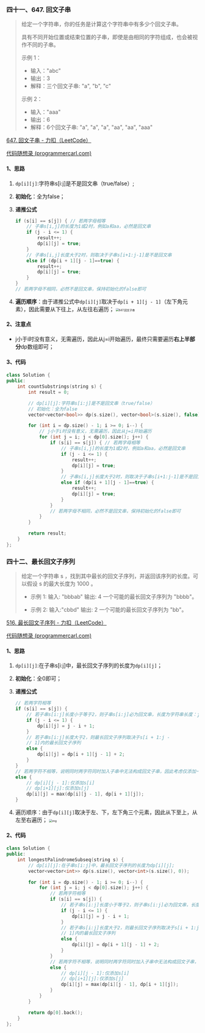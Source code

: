 ### 四十一、647. 回文子串

> 给定一个字符串，你的任务是计算这个字符串中有多少个回文子串。
>
> 具有不同开始位置或结束位置的子串，即使是由相同的字符组成，也会被视作不同的子串。
>
> 示例 1：
>
> - 输入："abc"
> - 输出：3
> - 解释：三个回文子串: "a", "b", "c"
>
> 示例 2：
>
> - 输入："aaa"
> - 输出：6
> - 解释：6个回文子串: "a", "a", "a", "aa", "aa", "aaa"

[647. 回文子串 - 力扣（LeetCode）](https://leetcode.cn/problems/palindromic-substrings/description/)

[代码随想录 (programmercarl.com)](https://programmercarl.com/0647.回文子串.html#算法公开课)

#### 1、思路

1. `dp[i][j]`:字符串s[i:j]是不是回文串（true/false）;

2. **初始化**：全为false；

3. **递推公式**

    ```c++
    if (s[i] == s[j]) { // 若两字母相等
        // 子串s[i,j]的长度为1或2时，例如a和aa，必然是回文串
        if (j - i <= 1) {
            result++;
            dp[i][j] = true;
        }
        // 子串s[i,j]长度大于2时，则取决于子串s[i+1:j-1]是不是回文串
        else if (dp[i + 1][j - 1]==true) {
            result++;
            dp[i][j] = true;
        }
    }
    // 若两字母不相同，必然不是回文串，保持初始化的false即可
    ```

4. **遍历顺序**：由于递推公式中`dp[i][j]`取决于`dp[i + 1][j - 1]`（左下角元素），因此需要从下往上，从左往右遍历；
    <img src="./新建 Markdown (2).assets/20210121171032473-20230310132134822.jpg" alt="647.回文子串" style="zoom: 50%;" />

#### 2、注意点

- j小于i时没有意义，无需遍历，因此从j=i开始遍历，最终只需要遍历**右上半部分**dp数组即可；

#### 3、代码

```c++
class Solution {
public:
    int countSubstrings(string s) {
        int result = 0;

        // dp[i][j]:字符串s[i:j]是不是回文串（true/false）
        // 初始化：全为false
        vector<vector<bool>> dp(s.size(), vector<bool>(s.size(), false));

        for (int i = dp.size() - 1; i >= 0; i--) {
            // j小于i时没有意义，无需遍历，因此从j=i开始遍历
            for (int j = i; j < dp[0].size(); j++) {
                if (s[i] == s[j]) { // 若两字母相等
                    // 子串s[i,j]的长度为1或2时，例如a和aa，必然是回文串
                    if (j - i <= 1) {
                        result++;
                        dp[i][j] = true;
                    }
                    // 子串s[i,j]长度大于2时，则取决于子串s[i+1:j-1]是不是回文串
                    else if (dp[i + 1][j - 1]==true) {
                        result++;
                        dp[i][j] = true;
                    }
                }
                // 若两字母不相同，必然不是回文串，保持初始化的false即可
            }
        }

        return result;
    }
};
```

### 四十二、最长回文子序列

> 给定一个字符串 s ，找到其中最长的回文子序列，并返回该序列的长度。可以假设 s 的最大长度为 1000 。
>
> - 示例 1: 输入: "bbbab" 输出: 4 一个可能的最长回文子序列为 "bbbb"。
>
> - 示例 2: 输入:"cbbd" 输出: 2 一个可能的最长回文子序列为 "bb"。

[516. 最长回文子序列 - 力扣（LeetCode）](https://leetcode.cn/problems/longest-palindromic-subsequence/description/)

[代码随想录 (programmercarl.com)](https://programmercarl.com/0516.最长回文子序列.html#算法公开课)

#### 1、思路

1. `dp[i][j]`:在子串s[i:j]中，最长回文子序列的长度为`dp[i][j]`；

2. **初始化**：全0即可；

3. **递推公式**

    ```c++
    // 若两字符相等
    if (s[i] == s[j]) {
        // 若子串s[i:j]长度小于等于2，则子串s[i:j]必为回文串，长度为字符串长度：j-i+1
        if (j - i <= 1) {
            dp[i][j] = j - i + 1;
        }
        // 若子串s[i:j]长度大于2，则最长回文子序列取决于s[i + 1:j -
        // 1]内的最长回文子序列
        else {
            dp[i][j] = dp[i + 1][j - 1] + 2;
        }
    }
    // 若两字符不相等，说明同时两字符同时加入子串中无法构成回文子串，因此考虑仅添加一个
    else {
        // dp[i][j - 1]:仅添加s[i]
        // dp[i+1][j]:仅添加s[j]
        dp[i][j] = max(dp[i][j - 1], dp[i + 1][j]);
    }
    ```

4. 遍历顺序：由于`dp[i][j]`取决于左、下，左下角三个元素，因此从下至上，从左至右遍历；
    <img src="./新建 Markdown (2).assets/20230102172155.png" alt="img" style="zoom:50%;" />

#### 2、代码

```c++
class Solution {
public:
    int longestPalindromeSubseq(string s) {
        // dp[i][j]:在子串s[i:j]中，最长回文子序列的长度为dp[i][j];
        vector<vector<int>> dp(s.size(), vector<int>(s.size(), 0));

        for (int i = dp.size() - 1; i >= 0; i--) {
            for (int j = i; j < dp[0].size(); j++) {
                // 若两字符相等
                if (s[i] == s[j]) {
                    // 若子串s[i:j]长度小于等于2，则子串s[i:j]必为回文串，长度为字符串长度：j-i+1
                    if (j - i <= 1) {
                        dp[i][j] = j - i + 1;
                    }
                    // 若子串s[i:j]长度大于2，则最长回文子序列取决于s[i + 1:j -
                    // 1]内的最长回文子序列
                    else {
                        dp[i][j] = dp[i + 1][j - 1] + 2;
                    }
                }
                // 若两字符不相等，说明同时两字符同时加入子串中无法构成回文子串，因此考虑仅添加一个
                else {
                    // dp[i][j - 1]:仅添加s[i]
                    // dp[i+1][j]:仅添加s[j]
                    dp[i][j] = max(dp[i][j - 1], dp[i + 1][j]);
                }
            }
        }

        return dp[0].back();
    }
};
```

